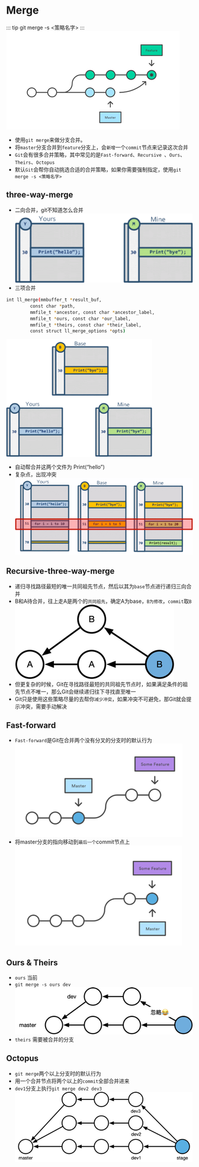 # Merge

::: tip
git merge -s <策略名字>
:::
![merge](./imgs/01.png)
- 使用` git merge `来做分支合并。
- 将`master`分支合并到`feature`分支上，会`新增`一个`commit`节点来记录这次合并
- `Git`会有很多合并策略，其中常见的是`Fast-forward`、`Recursive `、`Ours`、`Theirs`、`Octopus`
- 默认`Git`会帮你自动挑选合适的合并策略，如果你需要强制指定，使用`git merge -s <策略名字>`

## three-way-merge
- 二向合并，git不知道怎么合并
![merge](./imgs/04.png)
- 三项合并
```bash
int ll_merge(mmbuffer_t *result_buf,
         const char *path,
         mmfile_t *ancestor, const char *ancestor_label,
         mmfile_t *ours, const char *our_label,
         mmfile_t *theirs, const char *their_label,
         const struct ll_merge_options *opts)
```
![merge](./imgs/05.png)
- 自动帮合并这两个文件为 Print(“hello”)
- 复杂点，出现冲突
![merge](./imgs/06.png)

## Recursive-three-way-merge
- 递归寻找路径最短的唯一共同祖先节点，然后以其为`base`节点进行递归三向合并
- B和A待合并，往上走A是两个的`共同祖先`，确定A为base，`B为修改`，`commit`取`B`
![02](./imgs/r1.png)
- 但更复杂的时候，Git在寻找路径最短的共同祖先节点时，如果满足条件的祖先节点不唯一，那么Git会继续递归往下寻找直至唯一
- Git只是使用这些策略尽量的去帮你`减少冲突`，如果冲突不可避免，那Git就会提示冲突，需要手动解决

## Fast-forward 
- `Fast-forward`是Git在合并两个没有分叉的分支时的默认行为
![02](./imgs/02.png)
- 将master分支的指向移动到`最后一个`commit节点上
![03](./imgs/03.png)

## Ours & Theirs
- `ours` 当前
- `git merge -s ours dev`
![03](./imgs/r3.png)
- `theirs` 需要被合并的分支


## Octopus
- `git merge`两个以上分支时的默认行为
- 用一个合并节点将两个以上的`commit`全部合并进来
- `dev1`分支上执行`git merge dev2 dev3`
![03](./imgs/r2.png)


